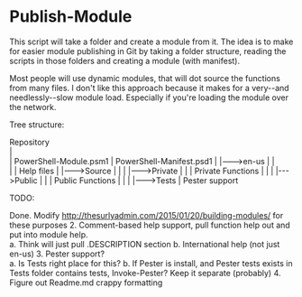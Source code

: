 # Publish-Module
This script will take a folder and create a module from it.  The idea is to make for easier module publishing in Git by 
taking a folder structure, reading the scripts in those folders and creating a module (with manifest).

Most people will use dynamic modules, that will dot source the functions from many files.  I don't like this approach because
it makes for a very--and needlessly--slow module load.  Especially if you're loading the module over the network. 

Tree structure:

Repository<br/>
  |<br/>
  | PowerShell-Module.psm1
  | PowerShell-Manifest.psd1
  |
  |--->en-us
  |      |  
  |      | Help files
  |
  |--->Source
  |      |
  |      |--->Private
  |      |      |  Private Functions
  |      |
  |      |--->Public
  |      |      |  Public Functions
  |      |
  |      |--->Tests
                |  Pester support
                


TODO:

Done. Modify http://thesurlyadmin.com/2015/01/20/building-modules/ for these purposes
2. Comment-based help support, pull function help out and put into module help.  
   a. Think will just pull .DESCRIPTION section
   b. International help (not just en-us)
3. Pester support?   
   a. Is Tests right place for this?
   b. If Pester is install, and Pester tests exists in Tests folder contains tests, Invoke-Pester?  Keep it separate (probably)
4. Figure out Readme.md crappy formatting
